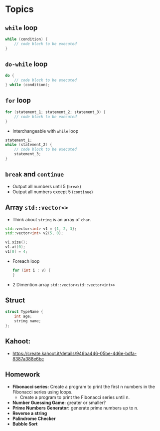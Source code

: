 # Topics

## `while` loop

```C++
while (condition) {
    // code block to be executed
}
```

## `do-while` loop

```C++
do {
    // code block to be executed
} while (condition);
```

## `for` loop

```C++
for (statement_1; statement_2; statement_3) {
    // code block to be executed
}
```

- Interchangeable with `while` loop

```C++
statement_1;
while (statement_2) {
    // code block to be executed
    statement_3;
}
```

## `break` and `continue`

- Output all numbers until 5 (`break`)
- Output all numbers except 5 (`continue`)

## Array `std::vector<>`

- Think about `string` is an array of `char`.

```C++
std::vector<int> v1 = {1, 2, 3};
std::vector<int> v2(5, 0);

v1.size();
v1.at(0);
v1[0] = 4;


```

- Foreach loop

  ```C++
  for (int i : v) {
  }
  ```

- 2 Dimention array
`std::vector<std::vector<int>>`

## Struct
```C++
struct TypeName {
    int age;
    string name;
};
```

## Kahoot: 
- https://create.kahoot.it/details/946ba446-05be-4d6e-bdfa-8387a388e6bc

## Homework
- **Fibonacci series:** Create a program to print the first n numbers in the Fibonacci series using loops.
  - Create a program to print the Fibonacci series until n.
- **Number Guessing Game:** greater or smaller?
- **Prime Numbers Generator:** generate prime numbers up to n.
- **Reverse a string**
- **Palindrome Checker**
- **Bubble Sort**




